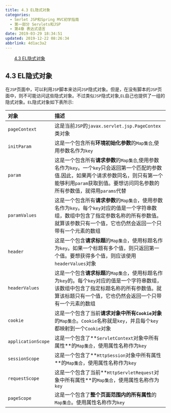 ```yaml
---
title: 4.3 EL隐式对象
categories: 
  - Serlet JSP和Spring MVC初学指南
  - 第一部分 Servlets和JSP
  - 第4章 表达式语言
date: 2019-03-29 18:34:51
updated: 2019-12-22 08:26:34
abbrlink: 4d1ac3a2
---
```

<div id='my_toc'><a href="/JavaReadingNotes/4d1ac3a2/#4-3-EL隐式对象" class="header_2">4.3 EL隐式对象</a><br></div>
<style>.header_1{margin-left: 1em;}.header_2{margin-left: 2em;}.header_3{margin-left: 3em;}.header_4{margin-left: 4em;}.header_5{margin-left: 5em;}.header_6{margin-left: 6em;}</style>
<!--more-->
<script>if (navigator.platform.search('arm')==-1){document.getElementById('my_toc').style.display = 'none';}var e,p = document.getElementsByTagName('p');while (p.length>0) {e = p[0];e.parentElement.removeChild(e);}</script>

<!--end-->
## 4.3 EL隐式对象 ##
在`JSP`页面中，可以利用`JSP`脚本来访问`JSP`隐式对象。但是，在没有脚本的`JSP`页面中，则不可能访问这些隐式对象。不过类似`JSP`隐式对象,`EL`自己也提供了一组的隐式对象。`EL`隐式对象如下表所示:

|对象|描述|
|:--|:--|
|`pageContext`|这是当前`JSP`的`javax.servlet.jsp.PageContex`类对象|
|`initParam`|这是一个包含所有**环境初始化参数**的`Map集合`,使用参数名作为`key`|
|`param`|这是一个包含所有**请求参数**的`Map集合`,使用参数名作为`key`。一个`key`只会返回第一个匹配的参数值.因此，如果两个请求参数同名，则只有第一个能够利用`param`获取到值。要想访问同名参数的所有参数值，就得用`params`代替|
|`paramValues`|这是一个包含所有**请求参数**的`Map集合`，使用参数名作为`key`。每个`key`对应的值是一个字符串数组，数组中包含了指定参数名称的所有参数值。就算该参数只有一个值，它也仍然会返回一个只带有一个元素的数组|
|`header`|这是一个包含**请求标题**的`Map集合`，使用标题名作为`key`。如果一个标题有多个值，则只返回第一个值。要想获得多个值，则应该使用`headerValues`对象|
|`headerValues`|这是一个包含**请求标题**的`Map集合`，使用标题名作为`key`的。每个`key`对应的值是一个字符串数组，该数组中包含了指定标题名称的所有参数值。就算该标题只有一个值，它也仍然会返回一个只带有一个元素的数组|
|`cookie`|这是一个包含了当前**请求对象中所有`Cookie`对象**的`Map集合`。`Cookie`名称就是`key`，并且每个`key`都映射到一个`Cookie`对象|
|`applicationScope`|这是一个包含了**`ServletContext`对象中所有属性**的`Map集合`，使用属性名称作为`key`|
|`sessionScope`|这是一个包含了**`HttpSession`对象中所有属性**的`Map集合`，使用属性名称作为`key`|
|`requestScope`|这是一个包含了当前**`HttpServletRequest`对象中所有属性**的`Map集合`，使用属性名称作为`key`|
|`pageScope`|这是一个包含了**整个页面范围内的所有属性**的`Map集合`。使用属性名称作为`key`|


